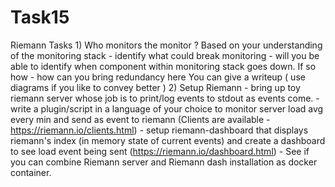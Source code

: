 # Task15
Riemann Tasks 1) Who monitors the monitor ? Based on your understanding of the monitoring stack  - identify what could break monitoring  - will you be able to identify when component within monitoring stack goes down. If so how - how can you bring redundancy here  You can give a writeup ( use diagrams if you like to convey better )  2) Setup Riemann  - bring up toy riemann server whose job is to print/log events to stdout as events come.  -write a plugin/script in a language of your choice to monitor server load avg every min and send as event to riemann (Clients are available - https://riemann.io/clients.html)  - setup riemann-dashboard that displays riemann's index (in memory state of current events) and create a dashboard to see load event being sent (https://riemann.io/dashboard.html)  - See if you can combine Riemann server and Riemann dash installation as docker container.
